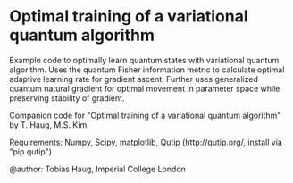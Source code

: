# Optimal training of a variational quantum algorithm

Example code to optimally learn quantum states with variational quantum algorithm. Uses the quantum Fisher information metric to calculate optimal adaptive learning rate for gradient ascent. Further uses generalized quantum natural gradient for optimal movement in parameter space while preserving stability of gradient.

Companion code for "Optimal training of a variational quantum algorithm" by T. Haug, M.S. Kim

Requirements: Numpy, Scipy, matplotlib, Qutip (http://qutip.org/, install via "pip qutip")

@author: Tobias Haug, Imperial College London
